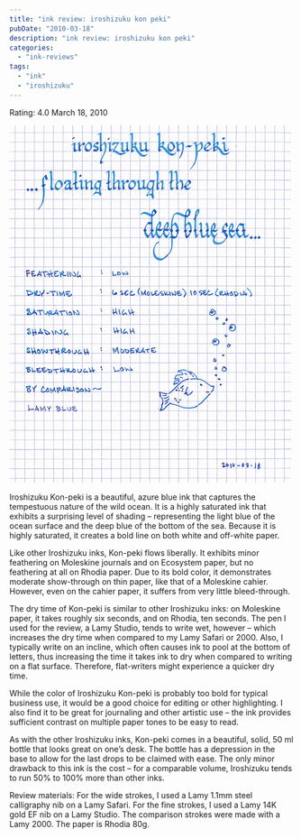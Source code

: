 ```yaml
---
title: "ink review: iroshizuku kon peki"
pubDate: "2010-03-18"
description: "ink review: iroshizuku kon peki"
categories:
  - "ink-reviews"
tags:
  - "ink"
  - "iroshizuku"
---
```


Rating: 4.0
March 18, 2010

![](kon-peki.jpg)

Iroshizuku Kon-peki is a beautiful, azure blue ink that captures the tempestuous nature of the wild ocean. It is a highly saturated ink that exhibits a surprising level of shading – representing the light blue of the ocean surface and the deep blue of the bottom of the sea. Because it is highly saturated, it creates a bold line on both white and off-white paper.

Like other Iroshizuku inks, Kon-peki flows liberally. It exhibits minor feathering on Moleskine journals and on Ecosystem paper, but no feathering at all on Rhodia paper. Due to its bold color, it demonstrates moderate show-through on thin paper, like that of a Moleskine cahier. However, even on the cahier paper, it suffers from very little bleed-through.

The dry time of Kon-peki is similar to other Iroshizuku inks: on Moleskine paper, it takes roughly six seconds, and on Rhodia, ten seconds. The pen I used for the review, a Lamy Studio, tends to write wet, however – which increases the dry time when compared to my Lamy Safari or 2000. Also, I typically write on an incline, which often causes ink to pool at the bottom of letters, thus increasing the time it takes ink to dry when compared to writing on a flat surface. Therefore, flat-writers might experience a quicker dry time.

While the color of Iroshizuku Kon-peki is probably too bold for typical business use, it would be a good choice for editing or other highlighting. I also find it to be great for journaling and other artistic use – the ink provides sufficient contrast on multiple paper tones to be easy to read.

As with the other Iroshizuku inks, Kon-peki comes in a beautiful, solid, 50 ml bottle that looks great on one’s desk. The bottle has a depression in the base to allow for the last drops to be claimed with ease. The only minor drawback to this ink is the cost – for a comparable volume, Iroshizuku tends to run 50% to 100% more than other inks.

Review materials: For the wide strokes, I used a Lamy 1.1mm steel calligraphy nib on a Lamy Safari. For the fine strokes, I used a Lamy 14K gold EF nib on a Lamy Studio. The comparison strokes were made with a Lamy 2000. The paper is Rhodia 80g.
